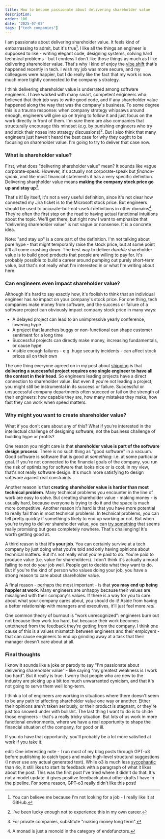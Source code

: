 ```yaml
---
title: How to become passionate about delivering shareholder value
description: 
order: 106
date: '2025-07-05'
tags: ["tech companies"]
---
```


I am passionate about delivering shareholder value. It feels kind of embarrassing to admit, but it's true[^1]. I like all the things an engineer is supposed to like - writing elegant code, designing systems, solving hard technical problems - but I confess I don't like those things as much as I like delivering shareholder value. That's why I kind of enjoy the [vibe shift](/good-times-are-over) that's happened recently in tech. I wish my job was more secure, and my colleagues were happier, but I do really like the fact that my work is now much more tightly connected to the company's strategy.

I think delivering shareholder value is underrated among software engineers. I have worked with many smart, competent engineers who believed that their job was to write good code, and if any shareholder value happened along the way that was the company's business. To some degree this is a trauma response: when company strategy whipsaws around enough, engineers will give up on trying to follow it and just focus on the work directly in front of them. I'm sure there are also companies that structurally encourage this mindset (e.g. by punishing engineers who try and stick their noses into strategy discussions)[^2]. But I also think that many engineers just haven't heard the best case for why they ought to be focusing on shareholder value. I'm going to try to deliver that case now.

### What is shareholder value?

First, what does "delivering shareholder value" mean? It sounds like vague corporate-speak. However, it's actually not corporate-speak but _finance-speak_, and like most financial statements it has a very specific definition. Delivering shareholder value means **making the company stock price go up and stay up**[^3]. 

That's it! By itself, it's not a very useful definition, since it's not clear how connected my Jira ticket is to the Microsoft stock price. But engineers should be used to accurate-but-not-useful definitions in other domains[^4]. They're often the first step on the road to having actual functional intuitions about the topic. We'll get there, but right now I want to emphasize that "delivering shareholder value" is not vague or nonsense. It is a concrete idea.

Note: "and stay up" is a core part of the definition. I'm not talking about pure hype - that might temporarily raise the stock price, but at some point it'll all come crashing down. The best way to deliver _durable_ shareholder value is to build good products that people are willing to pay for. It's probably possible to build a career around pumping out purely short-term value, but that's not really what I'm interested in or what I'm writing about here.

### Can engineers even impact shareholder value?

Although it's hard to say exactly how, it's foolish to think that an individual engineer has _no_ impact on your company's stock price. For one thing, tech companies make money from software, and the success or failure of a software project can obviously impact company stock price in many ways:

- A delayed project can lead to an unimpressive yearly conference, lowering hype
- A project that launches buggy or non-functional can shape customer sentiment for a long time
- Successful projects can directly make money, increasing fundamentals, or cause hype
- Visible enough failures - e.g. huge security incidents - can affect stock prices all on their own

The one thing everyone agreed on in my post about [shipping](/how-to-ship) is that **delivering a successful project requires one single engineer to have all the context in their head**. So engineers leading projects have a direct connection to shareholder value. But even if you're not leading a project, you might still be instrumental in its success or failure. Successful or unsuccessful company departments often succeed or fail on the strength of their engineers: how capable they are, how many mistakes they make, how fast they can work when speed matters.

### Why might you want to create shareholder value?

What if you don't care about any of this? What if you're interested in the intellectual challenge of designing software, not the business challenge of building hype or profits?

One reason you might care is that **shareholder value is part of the software design process**. There is no such thing as "good software" in a vacuum. Good software is software that is good at _something_: i.e. at some particular goal. If you're not connected to the financial goals of the company, you run the risk of optimizing for software that looks nice or is cool. In my view, that's not really software design. It's much more satisfying to design software against real constraints.

Another reason is that **creating shareholder value is harder than most technical problem**. Many technical problems you encounter in the line of work are easy to solve. But creating shareholder value - making money - is usually hard, because everyone is trying to do it and the space is much more competitive. Another reason it's hard is that you have more potential to really fail than in most technical problems. In technical problems, you can tell pretty quickly if something's likely to end up working or not. But when you're trying to deliver shareholder value, you can [try something](/side-bets) that seems really promising but goes completely nowhere. That's challenging! It's worth getting good at.

A third reason is that **it's your job**. You can certainly survive at a tech company by just doing what you're told and only having opinions about technical matters. But it's not really what you're paid to do. You're paid to produce value (i.e. value for shareholders). I don't think it's actually a moral failing to not do your job well. People get to decide what they want to do. But if you're the kind of person who values doing your job, you have a strong reason to care about shareholder value.

A final reason - perhaps the most important - is that **you may end up being happier at work**. Many engineers are unhappy because their values are misaligned with their company's values. If there is a way for you to care about what your company cares about, you should do it! Aside from having a better relationship with managers and executives, it'll just feel more _real_. 

One common theory of burnout is "work unrecognized": engineers burn out not because they work too hard, but because their work becomes untethered from the feedback they're getting from the company. I think one cause of this is a values mismatch between engineers and their employers - that can cause engineers to end up grinding away at a task that their manager doesn't care about at all.

### Final thoughts

I know it sounds like a joke or parody to say "I'm passionate about delivering shareholder value" - like saying "my greatest weakness is I work too hard". But it really is true. I worry that people who are new to the industry are picking up a bit too much unwarranted cynicism, and that it's not going to serve them well long-term.

I think a lot of engineers are working in situations where there doesn't seem to be any path to affecting shareholder value one way or another. Either their opinions aren't taken seriously, or their product is stagnant, or they're just too snowed under with bullshit. The last thing I want to do is to chide those engineers - that's a really tricky situation. But lots of us work in more functional environments, where we have a real opportunity to shape the financial situation of the company, for good or ill.

If you do have that opportunity, you'll probably be a lot more satisfied at work if you take it.



edit: One interesting note - I run most of my blog posts through GPT-o3 before publishing to catch typos and make high-level structural suggestions (I never use any actual generated text). While o3 is much less [sycophantic](/ai-sycophancy) than 4o, it still likes to start its feedback with a paragraph of what it likes about the post. This was the first post I've tried where it didn't do that. It's not a model update: it gives positive feedback about other drafts I have in the pipeline. For some reason, GPT-o3 really didn't like this post!


[^1]: You can believe me because I'm not looking for a job - I really like it at GitHub.

[^2]: I've been lucky enough not to experience this in my own career.

[^3]: For private companies, substitute "making money long term".

[^4]: A monad is just a monoid in the category of endofunctors.